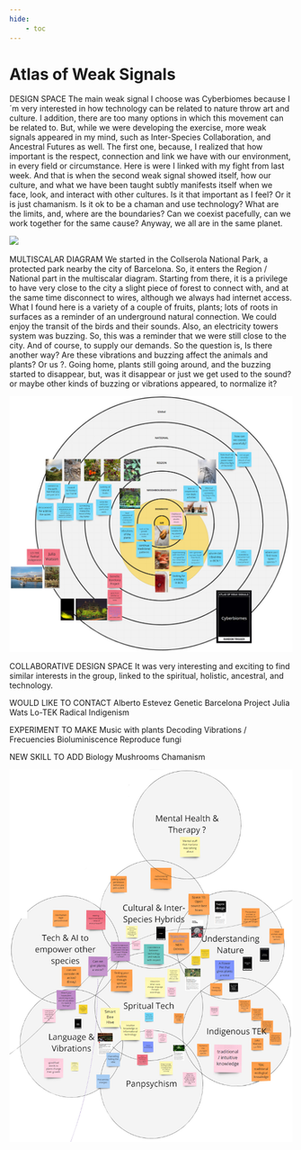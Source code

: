 ```yaml
---
hide:
    - toc
---
```


# Atlas of Weak Signals

DESIGN SPACE
The main weak signal I choose was Cyberbiomes because I´m very interested in how technology can be related to nature throw art and culture. I addition, there are too many options in which this movement can be related to.
But, while we were developing the exercise, more weak signals appeared in my mind, such as Inter-Species Collaboration, and Ancestral Futures as well. 
The first one, because, I realized that how important is the respect, connection and link we have with our environment, in every field or circumstance. Here is were I linked with my fight from last week. 
And that is when the second weak signal showed itself, how our culture, and what we have been taught subtly manifests itself when we face, look, and interact with other cultures.
Is it that important as I feel? Or it is just chamanism. Is it ok to be a chaman and use technology?
What are the limits, and, where are the boundaries?  Can we coexist pacefully, can we work together for the same cause? Anyway, we all are in the same planet.

![](../image/DIAGRAM1.jpg)


MULTISCALAR DIAGRAM
We started in the Collserola National Park, a protected park nearby the city of Barcelona. So, it enters the Region / National part in the multiscalar diagram.
Starting from there, it is a privilege to have very close to the city a slight piece of forest to connect with, and at the same time disconnect to wires,  although we always had internet access.
What I found here is a variety of a couple of fruits, plants; lots of roots in surfaces as a reminder of an underground natural connection. We could enjoy the transit of the birds and their sounds.
Also, an electricity towers system was buzzing.
So, this was a reminder that we were still close to the city. And of course, to supply our demands. So the question is, Is there another way? Are these vibrations and buzzing affect the animals and plants? Or us ?.
Going home, plants still going around, and the buzzing started to disappear, but, was it disappear or just we get used to the sound? or maybe other kinds of buzzing or vibrations appeared, to normalize it?

![](../images/DIAGRAM2.jpg)

COLLABORATIVE DESIGN SPACE
It was very interesting and exciting to find similar interests in the group, linked to the spiritual, holistic, ancestral, and technology.

WOULD LIKE TO CONTACT
Alberto Estevez
Genetic Barcelona Project
Julia Wats
Lo-TEK Radical Indigenism

EXPERIMENT TO MAKE
Music with plants
Decoding Vibrations / Frecuencies
Bioluminiscence
Reproduce fungi

NEW SKILL TO ADD
Biology 
Mushrooms
Chamanism

![](../images/DIAGRAM3.jpg)